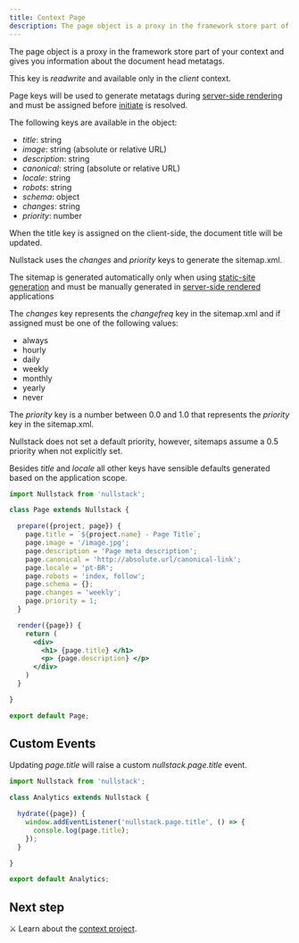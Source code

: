 ```yaml
---
title: Context Page
description: The page object is a proxy in the framework store part of your context and gives you information about the document head metatags
---
```


The page object is a proxy in the framework store part of your context and gives you information about the document head metatags.

This key is *readwrite* and available only in the *client* context.

Page keys will be used to generate metatags during [server-side rendering](/server-side-rendering) and must be assigned before [initiate](/full-stack-lifecycle) is resolved.

The following keys are available in the object:

- *title*: string
- *image*: string (absolute or relative URL)
- *description*: string
- *canonical*: string (absolute or relative URL)
- *locale*: string
- *robots*: string
- *schema*: object
- *changes*: string
- *priority*: number

When the title key is assigned on the client-side, the document title will be updated.

Nullstack uses the *changes* and *priority* keys to generate the sitemap.xml.

The sitemap is generated automatically only when using [static-site generation](/static-site-generation) and must be manually generated in [server-side rendered](/server-side-rendering) applications

The *changes* key represents the *changefreq* key in the sitemap.xml and if assigned must be one of the following values:

- always
- hourly
- daily
- weekly
- monthly
- yearly
- never

The *priority* key is a number between 0.0 and 1.0 that represents the *priority* key in the sitemap.xml.

Nullstack does not set a default priority, however, sitemaps assume a 0.5 priority when not explicitly set.

Besides *title* and *locale* all other keys have sensible defaults generated based on the application scope.

```jsx
import Nullstack from 'nullstack';

class Page extends Nullstack {

  prepare({project, page}) {
    page.title = `${project.name} - Page Title`;
    page.image = '/image.jpg';
    page.description = 'Page meta description';
    page.canonical = 'http://absolute.url/canonical-link';
    page.locale = 'pt-BR';
    page.robots = 'index, follow';
    page.schema = {};
    page.changes = 'weekly';
    page.priority = 1;
  }

  render({page}) {
    return (
      <div>
        <h1> {page.title} </h1>
        <p> {page.description} </p>
      </div>
    )
  }

}

export default Page;
```

## Custom Events

Updating *page.title* will raise a custom *nullstack.page.title* event.

```jsx
import Nullstack from 'nullstack';

class Analytics extends Nullstack {

  hydrate({page}) {
    window.addEventListener('nullstack.page.title', () => {
      console.log(page.title);
    });
  }

}

export default Analytics;
```

## Next step

⚔ Learn about the [context project](/context-project).